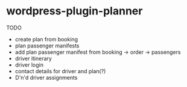 # wordpress-plugin-planner

TODO

- create plan from booking
- plan passenger manifests
- add plan passenger manifest from booking -> order -> passengers
- driver itinerary
- driver login
- contact details for driver and plan(?)
- D'n'd driver assignments
